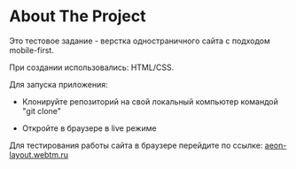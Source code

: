 
<h1>About The Project</h1>

Это тестовое задание - верстка одностраничного сайта с подходом mobile-first.

При создании использовались: HTML/CSS.

Для запуска приложения:

* Клонируйте репозиторий на свой локальный компьютер командой "git clone"

* Откройте в браузере в live режиме

Для тестирования работы сайта в браузере перейдите по ссылке: <a href='http://aeon-layout.webtm.ru'>aeon-layout.webtm.ru<a>

